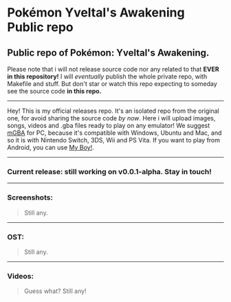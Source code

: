 # Pokémon Yveltal's Awakening Public repo
## Public repo of Pokémon: Yveltal's Awakening. 
Please note that i will not release source code nor any related to that **EVER in this repository!** I will *eventually* publish the whole private repo, with Makefile and stuff. But don't star or watch this repo expecting to someday see the source code **in this repo.**

***

Hey! This is my official releases repo. It's an isolated repo from the original one, for avoid sharing the source code *by now*. Here i will upload images, songs, videos and .gba files ready to play on any emulator! We suggest [mGBA](https://mgba.io/) for PC, because it's compatible with Windows, Ubuntu and Mac, and so it is with Nintendo Switch, 3DS, Wii and PS Vita. If you want to play from Android, you can use [My Boy!](https://play.google.com/store/apps/details?id=com.fastemulator.gba).

***
### Current release: still working on v0.0.1-alpha. Stay in touch!

***
### Screenshots:
> Still any.

***
### OST:
> Still any.

***
### Videos:
> Guess what? Still any!

